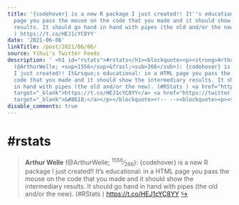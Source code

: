 ```yaml
---
title: '{codehover} is a new R package I just created!! It''s educational: in a HTML
  page you pass the mouse on the code that you made and it should show the intermediary
  results. It should go hand in hand with pipes (the old and/or the new). (#RStats
  ) https://t.co/HEJ1cYC8YY'
date: '2021-06-06'
linkTitle: /post/2021/06/06/
source: Yihui's Twitter Feeds
description: ' <h1 id="rstats">#rstats</h1><blockquote><p><strong>Arthur Welle</strong>
  (@ArthurWelle; <sup>1556</sup>&frasl;<sub>266</sub>): {codehover} is a new R package
  I just created!! It&rsquo;s educational: in a HTML page you pass the mouse on the
  code that you made and it should show the intermediary results. It should go hand
  in hand with pipes (the old and/or the new). (#RStats ) <a href="https://t.co/HEJ1cYC8YY"
  target="_blank">https://t.co/HEJ1cYC8YY</a> <a href="https://twitter.com/ArthurWelle/status/1400905219723173891"
  target="_blank">&#8618;</a></p></blockquote><!-- --><blockquote><p><strong ...'
disable_comments: true
---
```

 <h1 id="rstats">#rstats</h1><blockquote><p><strong>Arthur Welle</strong> (@ArthurWelle; <sup>1556</sup>&frasl;<sub>266</sub>): {codehover} is a new R package I just created!! It&rsquo;s educational: in a HTML page you pass the mouse on the code that you made and it should show the intermediary results. It should go hand in hand with pipes (the old and/or the new). (#RStats ) <a href="https://t.co/HEJ1cYC8YY" target="_blank">https://t.co/HEJ1cYC8YY</a> <a href="https://twitter.com/ArthurWelle/status/1400905219723173891" target="_blank">&#8618;</a></p></blockquote><!-- --><blockquote><p><strong ...